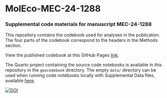 # MolEco-MEC-24-1288

### Supplemental code materials for manuscript MEC-24-1288

This repository contains the codebook used for analyses in the publication. The four parts of the codebook correspond to the headers in the Methods section.

View the published codebook at this GitHub Pages [link](https://trklab-metabarcoding.github.io/MolEco-MEC-1288/).

The Quarto project containing the source code notebooks is available in this repository in the `geocodebook` directory. The empty `data/` directory can be used when running code notebooks locally with Supplemental Data files, available [here]().

[![DOI](https://zenodo.org/badge/915016816.svg)](https://doi.org/10.5281/zenodo.14791361)
